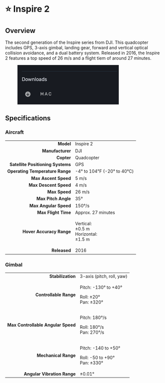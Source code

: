 # ⭐ Inspire 2

## Overview

The second generation of the Inspire series from DJI.  This quadcopter includes GPS, 3-axis gimbal, landing gear, forward and vertical optical collision avoidance, and a dual battery system.  Released in 2016, the Inspire 2 features a top speed of 26 m/s and a flight tiem of around 27 minutes.

<figure><img src="../../.gitbook/assets/image (3) (1) (1) (1) (1) (1) (1) (1).png" alt=""><figcaption></figcaption></figure>

## Specifications

### Aircraft

|                                   |                                                     |
| --------------------------------: | --------------------------------------------------- |
|                         **Model** | Inspire 2                                           |
|                  **Manufacturer** | DJI                                                 |
|                        **Copter** | Quadcopter                                          |
| **Satellite Positioning Systems** | GPS                                                 |
|   **Operating Temperature Range** | -4° to 104℉ (-20° to 40℃)                           |
|              **Max Ascent Speed** | 5 m/s                                               |
|             **Max Descent Speed** | 4 m/s                                               |
|                     **Max Speed** | 26 m/s                                              |
|               **Max Pitch Angle** | 35°                                                 |
|             **Max Angular Speed** | 150°/s                                              |
|               **Max Flight Time** | Approx. 27 minutes                                  |
|          **Hover Accuracy Range** | <p>Vertical:<br>±0.5 m<br>Horizontal:<br>±1.5 m</p> |
|                      **Released** | 2016                                                |

### Gimbal

|                                    |                                                                  |
| ---------------------------------: | ---------------------------------------------------------------- |
|                  **Stabilization** | 3-axis (pitch, roll, yaw)                                        |
|             **Controllable Range** | <p>Pitch: -130° to +40°</p><p>Roll: ±20°<br>Pan: ±320°</p>       |
| **Max Controllable Angular Speed** | <p>Pitch: 180°/s</p><p>Roll: 180°/s<br>Pan: 270°/s</p>           |
|               **Mechanical Range** | <p>Pitch: -140 to +50°</p><p>Roll: -50 to +90°<br>Pan: ±330°</p> |
|        **Angular Vibration Range** | ±0.01°                                                           |
